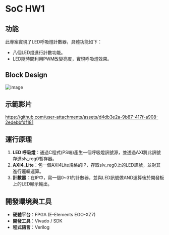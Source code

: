 # SoC HW1

## 功能
此專案實現了LED呼吸燈計數器，具體功能如下：
- 八個LED燈進行計數功能。
- LED隨時間利用PWM改變亮度，實現呼吸燈效果。

## Block Design

![image](https://github.com/user-attachments/assets/9cf6ff5d-9ea7-479d-a979-a0515e245516)


## 示範影片


https://github.com/user-attachments/assets/d4db3e2a-9b87-417f-a908-2edebbfdf181





## 運行原理
1. **LED 呼吸燈**：通過C程式(PS端)產生一個呼吸燈訊號源，並透過AXI將此訊號存進slv_reg0暫存器。
2. **AXI4_Lite**：包一個AXI4Lite規格的IP，存取slv_reg0上的LED訊號，並對其進行邏輯運算。
3. **計數器**：在IP中，寫一個0~31的計數器，並與LED訊號做AND運算後於開發板上的LED顯示輸出。

## 開發環境與工具
- **硬體平台**：FPGA (E-Elements EGO-XZ7) 
- **開發工具**：Vivado / SDK 
- **程式語言**：Verilog

